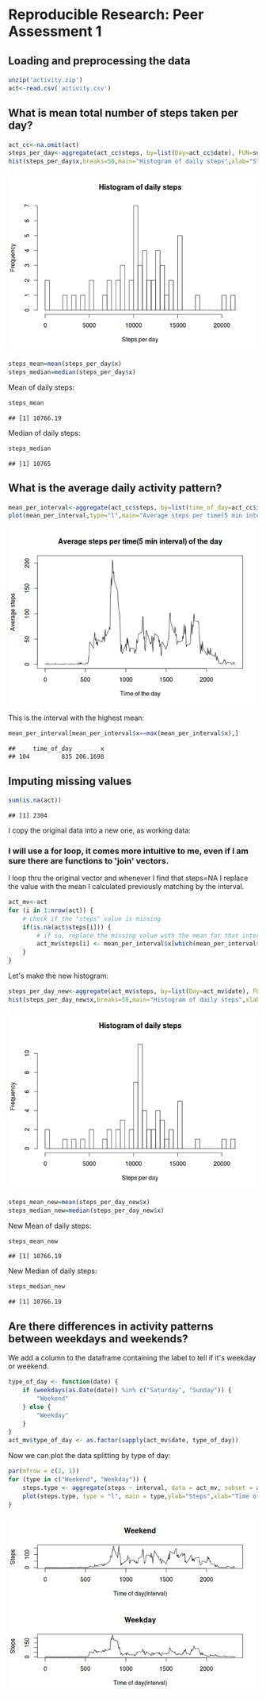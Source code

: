 # Reproducible Research: Peer Assessment 1


## Loading and preprocessing the data

```r
unzip('activity.zip')
act<-read.csv('activity.csv')
```

## What is mean total number of steps taken per day?

```r
act_cc<-na.omit(act)
steps_per_day<-aggregate(act_cc$steps, by=list(Day=act_cc$date), FUN=sum)
hist(steps_per_day$x,breaks=50,main="Histogram of daily steps",xlab="Steps per day")
```

![](PA1_template_files/figure-html/unnamed-chunk-2-1.png) 

```r
steps_mean=mean(steps_per_day$x)
steps_median=median(steps_per_day$x)
```
Mean of daily steps:

```r
steps_mean
```

```
## [1] 10766.19
```
Median of daily steps:

```r
steps_median
```

```
## [1] 10765
```


## What is the average daily activity pattern?

```r
mean_per_interval<-aggregate(act_cc$steps, by=list(time_of_day=act_cc$interval), FUN=mean)
plot(mean_per_interval,type="l",main="Average steps per time(5 min interval) of the day",xlab="Time of the day",ylab="Average steps")
```

![](PA1_template_files/figure-html/unnamed-chunk-5-1.png) 


This is the interval with the highest mean:

```r
mean_per_interval[mean_per_interval$x==max(mean_per_interval$x),]
```

```
##     time_of_day        x
## 104         835 206.1698
```


## Imputing missing values

```r
sum(is.na(act))
```

```
## [1] 2304
```
I copy the original data into a new one, as working data:

### I will use a for loop, it comes more intuitive to me, even if I am sure there are functions to 'join' vectors.
I loop thru the original vector and whenever I find that steps=NA I replace the value with the mean I calculated previously matching by the interval.


```r
act_mv<-act
for (i in 1:nrow(act)) {
    # check if the "steps" value is missing
    if(is.na(act$steps[i])) {
        # if so, replace the missing value with the mean for that interval
        act_mv$steps[i] <- mean_per_interval$x[which(mean_per_interval$time_of_day==act_mv$interval[i])]
    }
}
```

Let's make the new histogram:

```r
steps_per_day_new<-aggregate(act_mv$steps, by=list(Day=act_mv$date), FUN=sum)
hist(steps_per_day_new$x,breaks=50,main="Histogram of daily steps",xlab="Steps per day")
```

![](PA1_template_files/figure-html/unnamed-chunk-9-1.png) 

```r
steps_mean_new=mean(steps_per_day_new$x)
steps_median_new=median(steps_per_day_new$x)
```

New Mean of daily steps:

```r
steps_mean_new
```

```
## [1] 10766.19
```

New Median of daily steps:

```r
steps_median_new
```

```
## [1] 10766.19
```

## Are there differences in activity patterns between weekdays and weekends?

We add a column to the dataframe containing the label to tell if it's weekday or weekend.

```r
type_of_day <- function(date) {
    if (weekdays(as.Date(date)) %in% c("Saturday", "Sunday")) {
        "Weekend"
    } else {
        "Weekday"
    }
}
act_mv$type_of_day <- as.factor(sapply(act_mv$date, type_of_day))
```

Now we can plot the data splitting by type of day:


```r
par(mfrow = c(2, 1))
for (type in c("Weekend", "Weekday")) {
    steps.type <- aggregate(steps ~ interval, data = act_mv, subset = act_mv$type_of_day ==  type, FUN = mean)
    plot(steps.type, type = "l", main = type,ylab="Steps",xlab="Time of day(Interval)")
}
```

![](PA1_template_files/figure-html/unnamed-chunk-13-1.png) 




